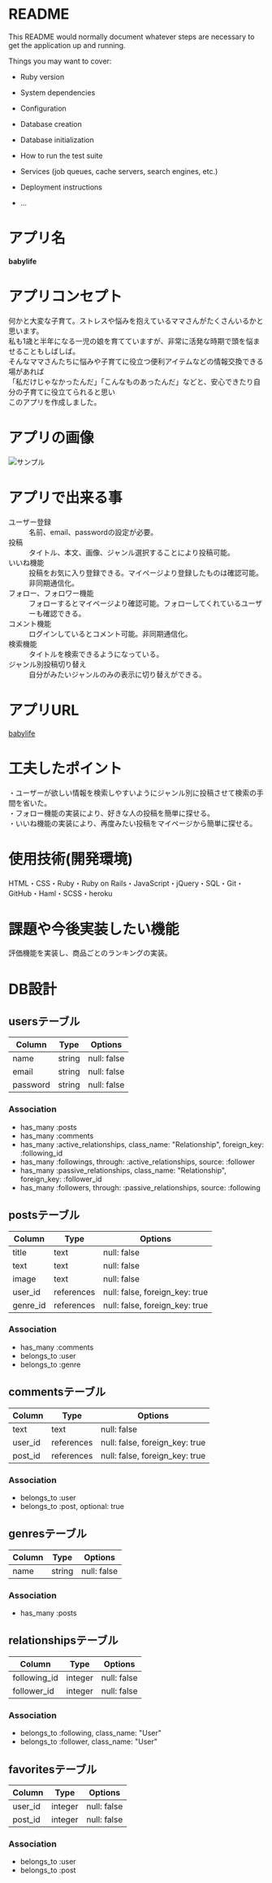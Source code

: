 # README

This README would normally document whatever steps are necessary to get the
application up and running.

Things you may want to cover:

* Ruby version

* System dependencies

* Configuration

* Database creation

* Database initialization

* How to run the test suite

* Services (job queues, cache servers, search engines, etc.)

* Deployment instructions

* ...


# アプリ名
**babylife**

# アプリコンセプト
何かと大変な子育て。ストレスや悩みを抱えているママさんがたくさんいるかと思います。<br>
私も1歳と半年になる一児の娘を育てていますが、非常に活発な時期で頭を悩ませることもしばしば。<br>
そんなママさんたちに悩みや子育てに役立つ便利アイテムなどの情報交換できる場があれば<br>
「私だけじゃなかったんだ」「こんなものあったんだ」などと、安心できたり自分の子育てに役立てられると思い<br>
このアプリを作成しました。

# アプリの画像

![サンプル](https://github.com/kana1203/babylife/blob/master/%E3%82%B9%E3%82%AF%E3%83%AA%E3%83%BC%E3%83%B3%E3%82%B7%E3%83%A7%E3%83%83%E3%83%88%202020-05-10%2022.20.04.png)

# アプリで出来る事
<dl>
  <dt>ユーザー登録</dt>
  <dd>名前、email、passwordの設定が必要。</dd>
  <dt>投稿</dt>
  <dd>タイトル、本文、画像、ジャンル選択することにより投稿可能。</dd>
  <dt>いいね機能</dt>
  <dd>投稿をお気に入り登録できる。マイページより登録したものは確認可能。非同期通信化。</dd>
  <dt>フォロー、フォロワー機能</dt>
  <dd>フォローするとマイページより確認可能。フォローしてくれているユーザーも確認できる。</dd>
  <dt>コメント機能</dt>
  <dd>ログインしているとコメント可能。非同期通信化。</dd>
  <dt>検索機能</dt>
  <dd>タイトルを検索できるようになっている。</dd>
  <dt>ジャンル別投稿切り替え</dt>
  <dd>自分がみたいジャンルのみの表示に切り替えができる。</dd>
</dl>

# アプリURL
[babylife](https://quiet-mountain-30137.herokuapp.com/)

# 工夫したポイント
・ユーザーが欲しい情報を検索しやすいようにジャンル別に投稿させて検索の手間を省いた。<br>
・フォロー機能の実装により、好きな人の投稿を簡単に探せる。<br>
・いいね機能の実装により、再度みたい投稿をマイページから簡単に探せる。<br>

# 使用技術(開発環境)
HTML・CSS・Ruby・Ruby on Rails・JavaScript・jQuery・SQL・Git・ GitHub・Haml・SCSS・heroku

# 課題や今後実装したい機能
評価機能を実装し、商品ごとのランキングの実装。


# DB設計
## usersテーブル

|Column|Type|Options|
|------|----|-------|
|name|string|null: false|
|email|string|null: false|
|password|string|null: false|

### Association
- has_many :posts
- has_many :comments
- has_many :active_relationships, class_name: "Relationship", foreign_key: :following_id
- has_many :followings, through: :active_relationships, source: :follower
- has_many :passive_relationships, class_name: "Relationship", foreign_key: :follower_id
- has_many :followers, through: :passive_relationships, source: :following


## postsテーブル

|Column|Type|Options|
|------|----|-------|
|title|text|null: false|
|text|text|null: false|
|image|text|null: false|
|user_id|references|null: false, foreign_key: true|
|genre_id|references|null: false, foreign_key: true|

### Association
- has_many :comments
- belongs_to :user
- belongs_to :genre


## commentsテーブル

|Column|Type|Options|
|------|----|-------|
|text|text|null: false|
|user_id|references|null: false, foreign_key: true|
|post_id|references|null: false, foreign_key: true|

### Association
- belongs_to :user
- belongs_to :post, optional: true


## genresテーブル

|Column|Type|Options|
|------|----|-------|
|name|string|null: false|

### Association
- has_many :posts


## relationshipsテーブル

|Column|Type|Options|
|------|----|-------|
|following_id|integer|null: false|
|follower_id|integer|null: false|

### Association
- belongs_to :following, class_name: "User"
- belongs_to :follower, class_name: "User"


## favoritesテーブル

|Column|Type|Options|
|------|----|-------|
|user_id|integer|null: false|
|post_id|integer|null: false|

### Association
- belongs_to :user
- belongs_to :post
